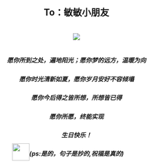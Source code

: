 <link rel="stylesheet" href="">
<link rel="stylesheet" href="https://file.oss1.365sn.cn/public/css/swiper.min.css">
<link rel="stylesheet" href="https://daneden.github.io/animate.css/animate.min.css">
<script src="https://file.oss1.365sn.cn/public/js/swiper.min.js"></script>
<style>
    body,html{width:100%;height:100%;margin:0;padding:0;background: url(https://ss1.bdstatic.com/70cFuXSh_Q1YnxGkpoWK1HF6hhy/it/u=3367609168,3168769865&fm=26&gp=0.jpg) no-repeat center;background-size: cover;}
    .swiper-container,.swiper-wrapper,.swiper-slide{height:100%;}
    .text-center{text-align: center;}
    .container{padding:0 10px;width:100%;height:100%;}
    .slide1{}
    h2{padding-top: 60px;text-shadow: 5px 5px 5px #ffffff;text-align: center;}
    .img-content{position: relative;}
    .small-img{width:40px;height:40px;position:absolute;top:-15px;left: -40px;}
    .pull-left{float:left;}
</style>
    <div class="swiper-container">
        <div class="swiper-wrapper">
            <div class="swiper-slide">
                <div class="container">
                    <h2>To：敏敏小朋友</h2>
                    <br>
                    <div class="text-center">
                        <img class="center" src="https://timgsa.baidu.com/timg?image&quality=80&size=b9999_10000&sec=1568890203269&di=b03b99d165688f6831655822bac34139&imgtype=0&src=http%3A%2F%2Fhbimg.b0.upaiyun.com%2F38bbcad30508b5aaba3c81ca98600a7b5795f5139ee2-Mkbw4J_fw658">
                    </div>
                    <br>
                    <h5 class="text-center">愿你所到之处，遍地阳光；愿你梦的远方，温暖为向</h5>
                    <h5 class="text-center">愿你时光清新如夏，愿你岁月安好不容倾塌</h5>
                    <h5 class="text-center">愿你今后得之皆所想，所想皆已得</h5>
                    <h5 class="text-center">愿你所愿，终能实现</h5>
                    <h5 class="text-center">生日快乐！</h5>
                    <h5 class="text-center">
                            <span class="img-content">
                                    <img class="small-img" src="http://a3.qpic.cn/psb?/V14BAjdy4dBRvr/ZtR27gDaeXtdbEqZa.Lk3AAu2G6bdmBjckCK4QKopwE!/m/dL4AAAAAAAAAnull&bo=9AH0AQAAAAADByI!&rf=photolist&t=5">
                                    (ps:是的，句子是抄的,祝福是真的)
                            </span>
                    </h5>
                </div>
            </div>
            <div class="swiper-slide"></div>
            <div class="swiper-slide">slider3</div>
        </div>
    </div>
